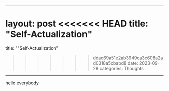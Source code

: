 
---
layout: post
<<<<<<< HEAD
title: "Self-Actualization"
=======
title: ""Self-Actualization"
>>>>>>> ddac69a51e2ab3949ca3c608a2ad0318a5cbabd8
date: 2023-09-28
categories: Thoughts 
---
hello everybody